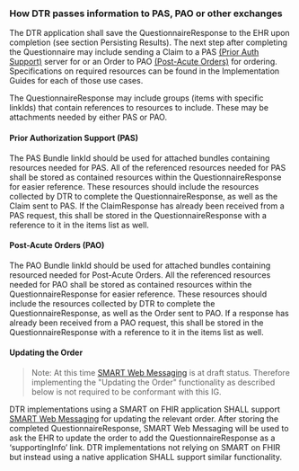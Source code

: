 
### How DTR passes information to PAS, PAO or other exchanges

The DTR application shall save the QuestionnaireResponse to the EHR upon completion (see section Persisting Results). The next step after completing the Questionnaire may include sending a Claim to a PAS [(Prior Auth Support)](http://build.fhir.org/ig/HL7/davinci-pas/) server for or an Order to PAO [(Post-Acute Orders)](http://build.fhir.org/ig/HL7/dme-orders/) for ordering. Specifications on required resources can be found in the Implementation Guides for each of those use cases.  
 
The QuestionnaireResponse may include groups (items with specific linkIds) that contain references to resources to include. These may be attachments needed by either PAS or PAO. 
 
#### Prior Authorization Support (PAS) 
The PAS Bundle linkId should be used for attached bundles containing resources needed for PAS. All of the referenced resources needed for PAS shall be stored as contained resources within the QuestionnaireResponse for easier reference. These resources should include the resources collected by DTR to complete the QuestionnaireResponse, as well as the Claim sent to PAS. If the ClaimResponse has already been received from a PAS request, this shall be stored in the QuestionnaireResponse with a reference to it in the items list as well. 
 
#### Post-Acute Orders (PAO) 
The PAO Bundle linkId should be used for attached bundles containing resourced needed for Post-Acute Orders. All the referenced resources needed for PAO shall be stored as contained resources within the QuestionnaireResponse for easier reference. These resources should include the resources collected by DTR to complete the QuestionnaireResponse, as well as the Order sent to PAO. If a response has already been received from a PAO request, this shall be stored in the QuestionnaireResponse with a reference to it in the items list as well. 

#### Updating the Order

<blockquote class="stu-note">
<p>
Note: At this time <a href="http://hl7.org/fhir/uv/smart-web-messaging/2020Sep/">SMART Web Messaging</a> is at draft status. Therefore implementing the "Updating the Order" functionality as described below is not required to be conformant with this IG.</p>
</blockquote>

DTR implementations using a SMART on FHIR application SHALL support [SMART Web Messaging](http://hl7.org/fhir/uv/smart-web-messaging/2020Sep/) for updating the relevant order. After storing the completed QuestionnaireResponse, SMART Web Messaging will be used to ask the EHR to update the order to add the QuestionnaireResponse as a ‘supportingInfo’ link. DTR implementations not relying on SMART on FHIR but instead using a native application SHALL support similar functionality. 

